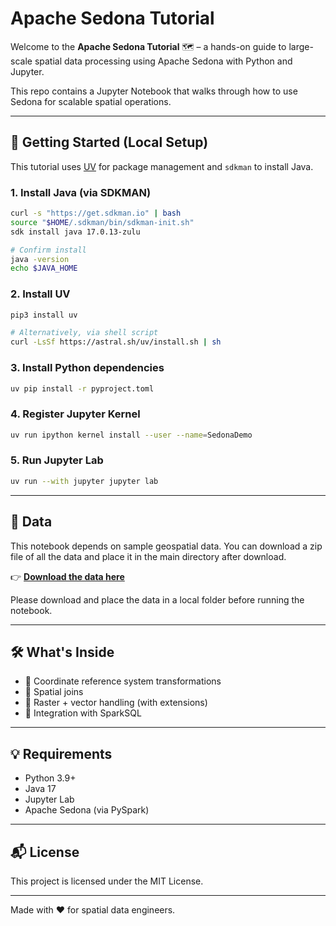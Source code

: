 # Apache Sedona Tutorial

Welcome to the **Apache Sedona Tutorial** 🗺️ – a hands-on guide to large-scale spatial data processing using Apache Sedona with Python and Jupyter.

This repo contains a Jupyter Notebook that walks through how to use Sedona for scalable spatial operations.

---

## 🚀 Getting Started (Local Setup)

This tutorial uses [UV](https://github.com/astral-sh/uv) for package management and `sdkman` to install Java.

### 1. Install Java (via SDKMAN)

```bash
curl -s "https://get.sdkman.io" | bash
source "$HOME/.sdkman/bin/sdkman-init.sh"
sdk install java 17.0.13-zulu

# Confirm install
java -version
echo $JAVA_HOME
````

### 2. Install UV

```bash
pip3 install uv

# Alternatively, via shell script
curl -LsSf https://astral.sh/uv/install.sh | sh
```

### 3. Install Python dependencies

```bash
uv pip install -r pyproject.toml
```

### 4. Register Jupyter Kernel

```bash
uv run ipython kernel install --user --name=SedonaDemo
```

### 5. Run Jupyter Lab

```bash
uv run --with jupyter jupyter lab
```

---

## 📂 Data

This notebook depends on sample geospatial data. You can download a zip file of all the data and place it in the main directory after download.

👉 **[Download the data here](https://sedona-tutorial.s3.us-east-1.amazonaws.com/data.zip)**

Please download and place the data in a local folder before running the notebook.

---

## 🛠 What's Inside

* 🔹 Coordinate reference system transformations
* 🔹 Spatial joins
* 🔹 Raster + vector handling (with extensions)
* 🔹 Integration with SparkSQL

---

## 💡 Requirements

* Python 3.9+
* Java 17
* Jupyter Lab
* Apache Sedona (via PySpark)

---

## 📬 License

This project is licensed under the MIT License.

---

Made with ❤️ for spatial data engineers.